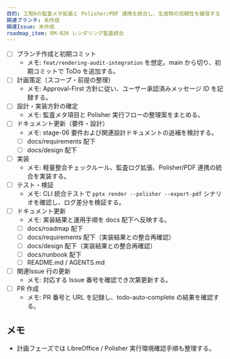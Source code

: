 ```yaml
---
目的: 工程6の監査メタ拡張と Polisher/PDF 連携を統合し、生成物の信頼性を確保する
関連ブランチ: 未作成
関連Issue: 未作成
roadmap_item: RM-026 レンダリング監査統合
---
```


- [ ] ブランチ作成と初期コミット
  - メモ: `feat/rendering-audit-integration` を想定。main から切り、初期コミットで ToDo を追加する。
- [ ] 計画策定（スコープ・前提の整理）
  - メモ: Approval-First 方針に従い、ユーザー承認済みメッセージ ID を記録する。
- [ ] 設計・実装方針の確定
  - メモ: 監査メタ項目と Polisher 実行フローの整理案をまとめる。
- [ ] ドキュメント更新（要件・設計）
  - メモ: stage-06 要件および関連設計ドキュメントの追補を検討する。
  - [ ] docs/requirements 配下
  - [ ] docs/design 配下
- [ ] 実装
  - メモ: 軽量整合チェックルール、監査ログ拡張、Polisher/PDF 連携の統合を実装する。
- [ ] テスト・検証
  - メモ: CLI 統合テストで `pptx render --polisher --export-pdf` シナリオを確認し、ログ差分を検証する。
- [ ] ドキュメント更新
  - メモ: 実装結果と運用手順を docs 配下へ反映する。
  - [ ] docs/roadmap 配下
  - [ ] docs/requirements 配下（実装結果との整合再確認）
  - [ ] docs/design 配下（実装結果との整合再確認）
  - [ ] docs/runbook 配下
  - [ ] README.md / AGENTS.md
- [ ] 関連Issue 行の更新
  - メモ: 対応する Issue 番号を確認でき次第更新する。
- [ ] PR 作成
  - メモ: PR 番号と URL を記録し、todo-auto-complete の結果を確認する。

## メモ
- 計画フェーズでは LibreOffice / Polisher 実行環境確認手順も整理する。
